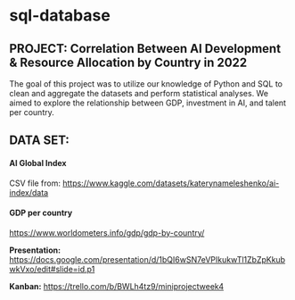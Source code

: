 # sql-database

## PROJECT: Correlation Between AI Development & Resource Allocation by Country in 2022

The goal of this project was to utilize our knowledge of Python and SQL to clean and aggregate the datasets and perform statistical analyses. We aimed to explore the relationship between GDP, investment in AI, and talent per country.

## DATA SET: 

#### AI Global Index

CSV file from:
https://www.kaggle.com/datasets/katerynameleshenko/ai-index/data

#### GDP per country

https://www.worldometers.info/gdp/gdp-by-country/

**Presentation:** https://docs.google.com/presentation/d/1bQI6wSN7eVPIkukwTl1ZbZpKkubwkVxo/edit#slide=id.p1

**Kanban:** https://trello.com/b/BWLh4tz9/miniprojectweek4
